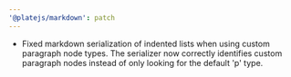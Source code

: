 ```yaml
---
'@platejs/markdown': patch
---
```


- Fixed markdown serialization of indented lists when using custom paragraph node types. The serializer now correctly identifies custom paragraph nodes instead of only looking for the default 'p' type.